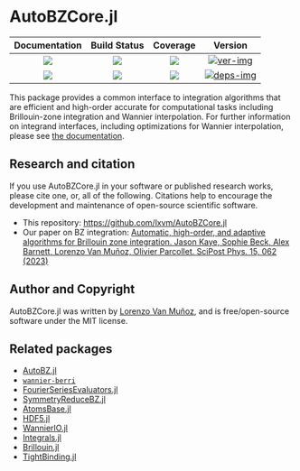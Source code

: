 # AutoBZCore.jl

| Documentation | Build Status | Coverage | Version |
| :-: | :-: | :-: | :-: |
| [![][docs-stable-img]][docs-stable-url] | [![][action-img]][action-url] | [![][codecov-img]][codecov-url] | [![ver-img]][ver-url] |
| [![][docs-dev-img]][docs-dev-url] | [![][pkgeval-img]][pkgeval-url] | [![][aqua-img]][aqua-url] | [![deps-img]][deps-url] |

This package provides a common interface to integration algorithms that are
efficient and high-order accurate for computational tasks including
Brillouin-zone integration and Wannier interpolation. For further information on
integrand interfaces, including optimizations for Wannier interpolation, please see [the
documentation](https://lxvm.github.io/AutoBZCore.jl/stable/).

## Research and citation

If you use AutoBZCore.jl in your software or published research works, please
cite one, or, all of the following. Citations help to encourage the development
and maintenance of open-source scientific software.
- This repository: https://github.com/lxvm/AutoBZCore.jl
- Our paper on BZ integration: [Automatic, high-order, and adaptive algorithms
  for Brillouin zone integration. Jason Kaye, Sophie Beck, Alex Barnett, Lorenzo
  Van Muñoz, Olivier Parcollet. SciPost Phys. 15, 062
  (2023)](https://scipost.org/SciPostPhys.15.2.062)


## Author and Copyright

AutoBZCore.jl was written by [Lorenzo Van Muñoz](https://web.mit.edu/lxvm/www/),
and is free/open-source software under the MIT license.


## Related packages
- [AutoBZ.jl](https://github.com/lxvm/AutoBZ.jl)
- [`wannier-berri`](https://github.com/wannier-berri/wannier-berri)
- [FourierSeriesEvaluators.jl](https://github.com/lxvm/FourierSeriesEvaluators.jl)
- [SymmetryReduceBZ.jl](https://github.com/jerjorg/SymmetryReduceBZ.jl)
- [AtomsBase.jl](https://github.com/qiaojunfeng/WannierIO.jl)
- [HDF5.jl](https://github.com/JuliaIO/HDF5.jl)
- [WannierIO.jl](https://github.com/qiaojunfeng/WannierIO.jl)
- [Integrals.jl](https://github.com/SciML/Integrals.jl)
- [Brillouin.jl](https://github.com/thchr/Brillouin.jl)
- [TightBinding.jl](https://github.com/cometscome/TightBinding.jl)

<!-- badges -->

[docs-stable-img]: https://img.shields.io/badge/docs-stable-blue.svg
[docs-stable-url]: https://lxvm.github.io/AutoBZCore.jl/stable/

[docs-dev-img]: https://img.shields.io/badge/docs-dev-blue.svg
[docs-dev-url]: https://lxvm.github.io/AutoBZCore.jl/dev/

[action-img]: https://github.com/lxvm/AutoBZCore.jl/actions/workflows/CI.yml/badge.svg?branch=main
[action-url]: https://github.com/lxvm/AutoBZCore.jl/actions/?query=workflow:CI

[pkgeval-img]: https://juliahub.com/docs/General/AutoBZCore/stable/pkgeval.svg
[pkgeval-url]: https://juliahub.com/ui/Packages/General/AutoBZCore

[codecov-img]: https://codecov.io/github/lxvm/AutoBZCore.jl/branch/main/graph/badge.svg
[codecov-url]: https://app.codecov.io/github/lxvm/AutoBZCore.jl

[aqua-img]: https://raw.githubusercontent.com/JuliaTesting/Aqua.jl/master/badge.svg
[aqua-url]: https://github.com/JuliaTesting/Aqua.jl

[ver-img]: https://juliahub.com/docs/AutoBZCore/version.svg
[ver-url]: https://juliahub.com/ui/Packages/AutoBZCore/UDEDl

[deps-img]: https://juliahub.com/docs/General/AutoBZCore/stable/deps.svg
[deps-url]: https://juliahub.com/ui/Packages/General/AutoBZCore?t=2
